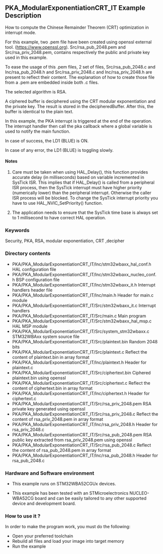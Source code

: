 ## <b>PKA_ModularExponentiationCRT_IT Example Description</b>

How to compute the Chinese Remainder Theorem (CRT) optimization in interrupt mode.

For this example, two .pem file have been created using openssl external tool. (https://www.openssl.org).
Src/rsa_pub_2048.pem and Src/rsa_priv_2048.pem, contains respectively the public and private key used in
this example.

To ease the usage of this .pem files, 2 set of files, Src/rsa_pub_2048.c and Inc/rsa_pub_2048.h and
Src/rsa_priv_2048.c and Inc/rsa_priv_2048.h are present to reflect their content. The explanation of 
how to create those file from a .pem are embedded inside both .c files.

The selected algorithm is RSA.

A ciphered buffer is deciphered using the CRT modular exponentiation and the private key.
The result is stored in the decipheredBuffer. After this, the buffer is identical to the plain text.

In this example, the PKA interrupt is triggered at the end of the operation. The interrupt handler then
call the pka callback where a global variable is used to notify the main function.

In case of success, the LD1 (BLUE) is ON.

In case of any error, the LD1 (BLUE) is toggling slowly.

#### <b>Notes</b>

1. Care must be taken when using HAL_Delay(), this function provides accurate delay (in milliseconds)
   based on variable incremented in SysTick ISR. This implies that if HAL_Delay() is called from
   a peripheral ISR process, then the SysTick interrupt must have higher priority (numerically lower)
   than the peripheral interrupt. Otherwise the caller ISR process will be blocked.
   To change the SysTick interrupt priority you have to use HAL_NVIC_SetPriority() function.
      
2. The application needs to ensure that the SysTick time base is always set to 1 millisecond
   to have correct HAL operation.

### <b>Keywords</b>

Security, PKA, RSA, modular exponentiation, CRT ,decipher

### <b>Directory contents</b>
  
  - PKA/PKA_ModularExponentiationCRT_IT/Inc/stm32wbaxx_hal_conf.h    HAL configuration file
  - PKA/PKA_ModularExponentiationCRT_IT/Inc/stm32wbaxx_nucleo_conf.h BSP configuration file
  - PKA/PKA_ModularExponentiationCRT_IT/Inc/stm32wbaxx_it.h          Interrupt handlers header file
  - PKA/PKA_ModularExponentiationCRT_IT/Inc/main.h                   Header for main.c module
  - PKA/PKA_ModularExponentiationCRT_IT/Src/stm32wbaxx_it.c          Interrupt handlers
  - PKA/PKA_ModularExponentiationCRT_IT/Src/main.c                   Main program
  - PKA/PKA_ModularExponentiationCRT_IT/Src/stm32wbaxx_hal_msp.c     HAL MSP module 
  - PKA/PKA_ModularExponentiationCRT_IT/Src/system_stm32wbaxx.c      STM32WBAxx system source file
  - PKA/PKA_ModularExponentiationCRT_IT/Src/plaintext.bin            Random 2048 bits
  - PKA/PKA_ModularExponentiationCRT_IT/Src/plaintext.c              Reflect the content of plaintext.bin in array format
  - PKA/PKA_ModularExponentiationCRT_IT/Inc/plaintext.h              Header for plaintext.c
  - PKA/PKA_ModularExponentiationCRT_IT/Src/ciphertext.bin           Ciphered plaintext.bin using openssl
  - PKA/PKA_ModularExponentiationCRT_IT/Src/ciphertext.c             Reflect the content of ciphertext.bin in array format
  - PKA/PKA_ModularExponentiationCRT_IT/Inc/ciphertext.h             Header for ciphertext.c
  - PKA/PKA_ModularExponentiationCRT_IT/Src/rsa_priv_2048.pem        RSA private key generated using openssl
  - PKA/PKA_ModularExponentiationCRT_IT/Src/rsa_priv_2048.c          Reflect the content of rsa_priv_2048.pem in array format
  - PKA/PKA_ModularExponentiationCRT_IT/Inc/rsa_priv_2048.h          Header for rsa_priv_2048.c
  - PKA/PKA_ModularExponentiationCRT_IT/Src/rsa_pub_2048.pem         RSA public key extracted from rsa_priv_2048.pem using openssl
  - PKA/PKA_ModularExponentiationCRT_IT/Src/rsa_pub_2048.c           Reflect the content of rsa_pub_2048.pem in array format
  - PKA/PKA_ModularExponentiationCRT_IT/Inc/rsa_pub_2048.h           Header for rsa_pub_2048.c

### <b>Hardware and Software environment</b> 

  - This example runs on STM32WBA52CGUx devices.
  
  - This example has been tested with an STMicroelectronics NUCLEO-WBA52CG
    board and can be easily tailored to any other supported device 
    and development board. 

### <b>How to use it ?</b> 

In order to make the program work, you must do the following:

 - Open your preferred toolchain 
 - Rebuild all files and load your image into target memory
 - Run the example
 

